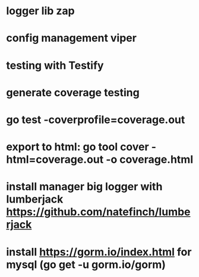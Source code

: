 # logger lib zap
# config management viper

# testing with Testify

# generate coverage testing

# go test -coverprofile=coverage.out

# export to html: go tool cover -html=coverage.out -o coverage.html

# install manager big logger with lumberjack https://github.com/natefinch/lumberjack

# install https://gorm.io/index.html for mysql (go get -u gorm.io/gorm)
